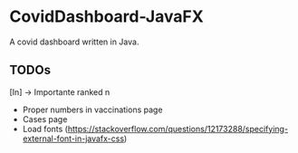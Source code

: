 # CovidDashboard-JavaFX

A covid dashboard written in Java. 


## TODOs

[In] -> Importante ranked n

* Proper numbers in vaccinations page
* Cases page
* Load fonts (https://stackoverflow.com/questions/12173288/specifying-external-font-in-javafx-css)	